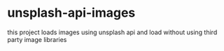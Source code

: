 # unsplash-api-images
 this project loads images using unsplash api and load without using third party image libraries
